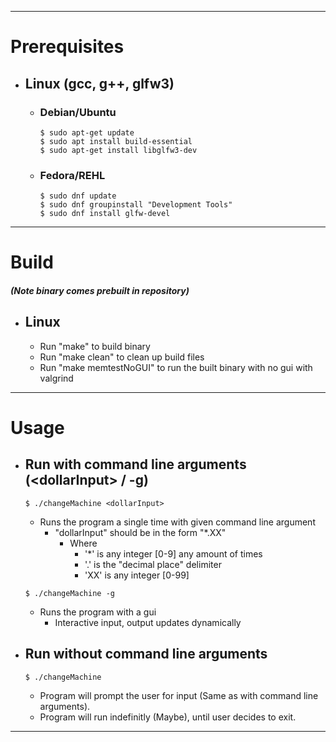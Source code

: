 
---
# Prerequisites
- ## Linux (gcc, g++, glfw3)
  
  - ### Debian/Ubuntu
    ```console
    $ sudo apt-get update
    $ sudo apt install build-essential
    $ sudo apt-get install libglfw3-dev
    ```

  - ### Fedora/REHL
    ```console
    $ sudo dnf update
    $ sudo dnf groupinstall "Development Tools"
    $ sudo dnf install glfw-devel
    ```

---

# Build 
##### (Note binary comes prebuilt in repository)
 - ## Linux
    - Run "make" to build binary
    - Run "make clean" to clean up build files
    - Run "make memtestNoGUI" to run the built binary with no gui with valgrind

---

# Usage
- ## Run with command line arguments (\<dollarInput> / -g)
  ```console
  $ ./changeMachine <dollarInput>
  ```
  - Runs the program a single time with given command line argument
    - "dollarInput" should be in the form "*.XX"
      - Where 
        - '*' is any integer [0-9] any amount of times
        - '.' is the "decimal place" delimiter
        - 'XX' is any integer [0-99]  
  
  ```console
  $ ./changeMachine -g
  ```
  - Runs the program with a gui
    - Interactive input, output updates dynamically
- ## Run without command line arguments
  ```console
  $ ./changeMachine
  ```
  - Program will prompt the user for input (Same as with command line arguments).
  - Program will run indefinitly (Maybe), until user decides to exit.
---
